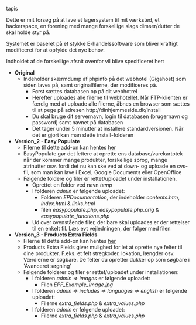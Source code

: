 tapis

Dette er mit forsøg på at lave et lagersystem til mit værksted, et hackerspace, en forening med mange forskellige slags dimser/dutter de skal holde styr på.

Systemet er baseret på et stykke E-handelssoftware som bliver kraftigt modificeret for at opfylde det nye behov.

Indholdet af de forskellige afsnit ovenfor vil blive specificeret her:
<ul>
    <li><b>Original</b>
        <ul>
            <li>Indeholder skærmdump af phpinfo på det webhotel (Gigahost) som siden laves på, samt originalfilerne, der                 modificeres på.
                <ul><li>Først sættes databasen op på dit webhotrel
                    <li>Herefter uploades alle filerne til webhotellet. Når FTP-klienten er færdig med at uploade alle                          filerne, åbnes en browser som sættes til at pege på adresen http://dinhjemmeside.dk/install
                    <li>Du skal bruge dit servernavn, login til databasen (brugernavn og password) samt navnet på                                databasen
                    <li>Det tager under 5 minutter at installere standardversionen. Når det er gjort kan man slette                             install-folderen
                </ul>
        </ul>
    <li><b>Version_2 - Easy Populate</b>
        <ul>
            <li>Filerne til dette add-on kan hentes <a href="http://addons.oscommerce.com/info/7725">her</a>
            <li>EasyPopulate gør det lettere at oprette ens database/varekartotek når der kommer mange produkter, 
                forskellige sprog, mange atrinutter osv. fordi det nu kan ske ved at down- og uploade en cvs-fil, som
                man kan lave i Excel, Google Documents eller OpenOffice
            <li>Følgende foldere og filer er rettet/uploadet under installationen.
                <ul><li>Oprettet en folder ved navn <i>temp</i>
                    <li>I folderen <i>admin</i> er følgende uploadet:
                        <ul>
                            <li>Folderen <i>EPDocumentation</i>, der indeholder <i>contents.htm</i>, <i>index.html</i>                                 & <i>links.html</i>
                            <li>filen <i>easypopulate.php</i>, <i>easypopulate.php.orig</i> &                 
                                <i>easypopulate_functions.php</i>
                        </ul>
                    <li>Ud over ovenstående filer, der bare skal uploades er der rettelser til en enkelt fil. Læs
                        evt vejledningen, der følger med filen
                </ul>
        </ul>
    <li><b>Version_3 - Products Extra Fields</b>
        <ul>
            <li>Filerne til dette add-on kan hentes <a href="http://addons.oscommerce.com/info/7810">her</a>
            <li>Products Extra Fields giver mulighed for let at oprette nye felter til dine produkter. F.eks. et felt 
                stregkoder, lokation, længder osv.<br>
                Værdierne er søgbare. De felter du opretter dukker op som søgbare i 'Avanceret søgning'
            <li>Følgende folderer og filer er rettet/uploadet under installationen:
                <ul><li>I folderen <i>admin => images </i> er følgende uploadet:
                    <ul>
                        <li>Filen <i>EPF_Example_Image.jpg</i>
                    </ul>
                    <li>I folderen <i>admin => includes => languages => english </i> er følgende uploadet:
                    <ul>
                        <li>Filerne <i>extra_fields.php</i> & <i>extra_values.php</i>
                    </ul>
                    <li>I folderen <i>admin</i> er følgende uploadet:
                    <ul>
                        <li>Filerne <i>extra_fields.php</i> & <i>extra_values.php</i>
                    </ul>
    
</ul>

